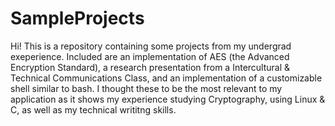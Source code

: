# SampleProjects

Hi! This is a repository containing some projects from my undergrad exeperience. Included are an implementation of 
AES (the Advanced Encryption Standard), a research presentation from a Intercultural & Technical Communications Class, 
and an implementation of a customizable shell similar to bash. I thought these to be the most relevant to my application as
it shows my experience studying Cryptography, using Linux & C, as well as my technical writitng skills. 
